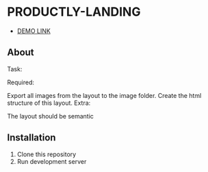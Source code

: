 # PRODUCTLY-LANDING

- [DEMO LINK](https://viktor-morhun.github.io/productly-landing/ )

## About
Task:

Required:

Export all images from the layout to the image folder.
Create the html structure of this layout.
Extra:

The layout should be semantic

## Installation

1. Clone this repository
2. Run development server